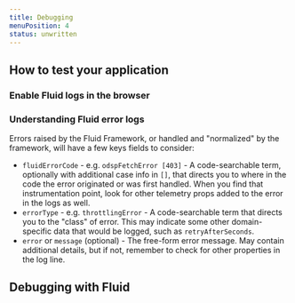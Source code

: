 ```yaml
---
title: Debugging
menuPosition: 4
status: unwritten
---
```


## How to test your application

### Enable Fluid logs in the browser

### Understanding Fluid error logs

Errors raised by the Fluid Framework, or handled and "normalized" by the framework, will have a few keys fields to consider:

* `fluidErrorCode` - e.g. `odspFetchError [403]` - A code-searchable term, optionally with additional case info in `[]`, that directs you to where in the code the error originated or was first handled.  When you find that instrumentation point, look for other telemetry props added to the error in the logs as well.
* `errorType` - e.g. `throttlingError` - A code-searchable term that directs you to the "class" of error.  This may indicate some other domain-specific data that would be logged, such as `retryAfterSeconds`.
* `error` or `message` (optional) - The free-form error message. May contain additional details, but if not, remember to check for other properties in the log line.

## Debugging with Fluid
